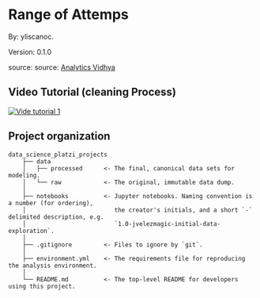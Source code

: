 # Range of Attemps

By: yliscanoc.

Version: 0.1.0

source: source: [Analytics Vidhya](https://datahack.analyticsvidhya.com/contest/practice-problem-recommendation-engine/#ProblemStatement)

## Video Tutorial (cleaning Process)
[![Vide tutorial 1](https://i9.ytimg.com/vi/wKXctcdKGu4/mqdefault.jpg?sqp=CJSR4JsG-oaymwEmCMACELQB8quKqQMa8AEB-AH-CYAC0AWKAgwIABABGEwgXChlMA8=&rs=AOn4CLCPnAnQsAK5jLsVlQuDbdGAmMEKiA)](https://youtu.be/wKXctcdKGu4)

## Project organization

    data_science_platzi_projects
        ├── data
        │   ├── processed      <- The final, canonical data sets for modeling.
        │   └── raw            <- The original, immutable data dump.
        │
        ├── notebooks          <- Jupyter notebooks. Naming convention is a number (for ordering),
        │                         the creator's initials, and a short `-` delimited description, e.g.
        │                         `1.0-jvelezmagic-initial-data-exploration`.
        │
        ├── .gitignore         <- Files to ignore by `git`.
        │
        ├── environment.yml    <- The requirements file for reproducing the analysis environment.
        │
        └── README.md          <- The top-level README for developers using this project.
